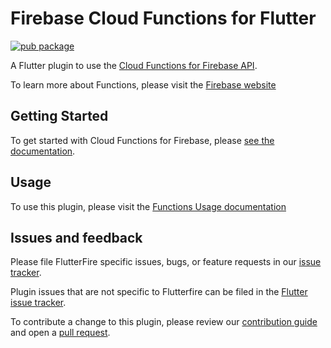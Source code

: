 # Firebase Cloud Functions for Flutter
[![pub package](https://img.shields.io/pub/v/cloud_functions.svg)](https://pub.dev/packages/cloud_functions)

A Flutter plugin to use the [Cloud Functions for Firebase API](https://firebase.google.com/docs/functions/).

To learn more about Functions, please visit the [Firebase website](https://firebase.google.com/products/functions)

## Getting Started

To get started with Cloud Functions for Firebase, please [see the documentation](https://firebase.flutter.dev/docs/functions/overview).

## Usage

To use this plugin, please visit the [Functions Usage documentation](https://firebase.flutter.dev/docs/functions/usage)

## Issues and feedback

Please file FlutterFire specific issues, bugs, or feature requests in our [issue tracker](https://github.com/FirebaseExtended/flutterfire/issues/new).

Plugin issues that are not specific to Flutterfire can be filed in the [Flutter issue tracker](https://github.com/flutter/flutter/issues/new).

To contribute a change to this plugin,
please review our [contribution guide](https://github.com/FirebaseExtended/flutterfire/blob/master/CONTRIBUTING.md)
and open a [pull request](https://github.com/FirebaseExtended/flutterfire/pulls).
